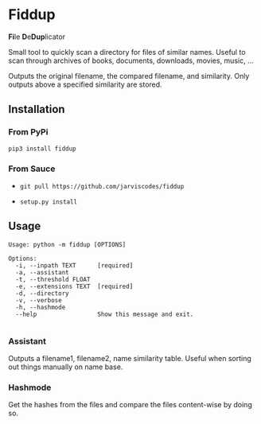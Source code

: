 # Fiddup

**Fi**le **D**e**Dup**licator

Small tool to quickly scan a directory for files of similar names.
Useful to scan through archives of books, documents, downloads, movies, music, ...

Outputs the original filename, the compared filename, and similarity.
Only outputs above a specified similarity are stored.

## Installation

### From PyPi

`pip3 install fiddup`

### From Sauce
* `git pull https://github.com/jarviscodes/fiddup`

* `setup.py install`

## Usage
```
Usage: python -m fiddup [OPTIONS]

Options:
  -i, --inpath TEXT      [required]
  -a, --assistant
  -t, --threshold FLOAT
  -e, --extensions TEXT  [required]
  -d, --directory
  -v, --verbose
  -h, --hashmode
  --help                 Show this message and exit.


```

### Assistant

Outputs a filename1, filename2, name similarity table. Useful when sorting out things manually on name base.

### Hashmode

Get the hashes from the files and compare the files content-wise by doing so.
